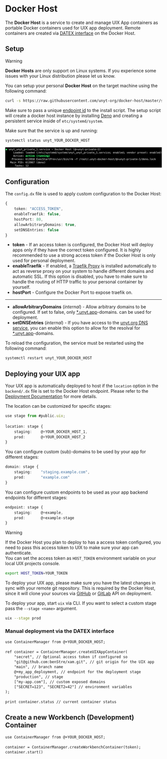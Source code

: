# Docker Host

The **Docker Host** is a service to create and manage UIX App containers as portable Docker containers used for UIX app deployment.
Remote containers are created via [DATEX interface](https://docs.unyt.org/manual/datex/public-endpoint-interfaces) on the Docker Host.

## Setup
> [!WARNING]
> **Docker Hosts** are only support on Linux systems. If you experience some issues with your Linux distribution please let us know.


You can setup your personal **Docker Host** on the target machine using the following command:
```bash
curl -s https://raw.githubusercontent.com/unyt-org/docker-host/master/setup.sh | bash -s @+YOUR_DOCKER_HOST
```

Make sure to pass a unique [endpoint id](https://docs.unyt.org/manual/datex/endpoints) to the install script. The setup script will create a docker host instance by installing [Deno](https://github.com/denoland/deno) and creating a persistent service inside of `etc/systemd/system`.

Make sure that the service is up and running:
```bash
systemctl status unyt_YOUR_DOCKER_HOST
```

![Status ](.github/service-status.png)

## Configuration
The `config.dx` file is used to apply custom configuration to the Docker Host:
```ts
{
	token: "ACCESS_TOKEN",
	enableTraefik: false, 
	hostPort: 80,
	allowArbitraryDomains: true,
	setDNSEntries: false
}
```
* **token** - If an access token is configured, the Docker Host will deploy apps only if they have the correct token configured. It is highly recommended to use a strong access token if the Docker Host is only used for personal deployment.
* **enableTraefik** - If enabled, a [Traefik Proxy](https://traefik.io/traefik/) is installed automatically to act as reverse proxy on your system to handle different domains and automatic SSL. If this option is disabled, you have to make sure to handle the routing of HTTP traffic to your personal container by yourself.
* **hostPort** - Configure the Docker Port to expose traefik on.
---
* **allowArbitraryDomains** (*internal*) - Allow arbitrary domains to be configured. If set to false, only [*.unyt.app](https://unyt.app)-domains. can be used for deployment.
* **setDNSEntries** (*internal*) - If you have access to the [unyt.org DNS service](https://github.com/unyt-org/dns), you can enable this option to allow for the resolval for [*.unyt.app](https://unyt.app)-domains.

To reload the configuration, the service must be restarted using the following command:
```bash
systemctl restart unyt_YOUR_DOCKER_HOST
```

## Deploying your UIX app

Your UIX app is automatically deployed to host if the `location` option in the `backend/.dx` file is set to the Docker Host endpoint. Please refer to the [Deployment Documentation](https://docs.unyt.org/manual/uix/deployment#example) for more details.

The location can be customized for specific stages:

```ts
use stage from #public.uix;

location: stage {
	staging: 	@+YOUR_DOCKER_HOST_1,
	prod: 		@+YOUR_DOCKER_HOST_2
}
```

You can configure custom (sub)-domains to be used by your app for different stages:

```ts
domain: stage {
	staging:	"staging.example.com",
	prod:		"example.com"
}
```

You can configure custom endpoints to be used as your app backend endpoints for different stages:

```ts
endpoint: stage {
	staging:	@+example,
	prod:		@+example-stage
}
```

> [!WARNING]
> If the Docker Host you plan to deploy to has a access token configured, you need to pass this access token to UIX to make sure your app can authenticate.<br/>
> You can set the access token as `HOST_TOKEN` environment variable on your local UIX projects console.
> ```bash
> export HOST_TOKEN=YOUR_TOKEN
> ```

To deploy your UIX app, please make sure you have the latest changes in sync with your remote git repository. This is required by the Docker Host, since it will clone your sources via [GitHub](https://github.com) or [GitLab](https://gitlab.com) API on deployment.

To deploy your app, start `uix` via CLI. If you want to select a custom stage pass the `--stage <name>` argument.

```bash
uix --stage prod
```

### Manual deployment via the DATEX interface

```datex
use ContainerManager from @+YOUR_DOCKER_HOST;

ref container = ContainerManager.createUIXAppContainer(
	"secret", // Optional access token if configured so
	"git@github.com:benStre/xam.git", // git origin for the UIX app 
	"main", // branch name
	@+my_app_deployment, // endpoint for the deployment stage
	"production", // stage
	["my-app.com"], // custom exposed domains
	["SECRET=123", "SECRET2=42"] // environment variables
);

print container.status // current container status
```

## Create a new Workbench (Development) Container
```datex
use ContainerManager from @+YOUR_DOCKER_HOST;

container = ContainerManager.createWorkbenchContainer(token);
container.start()
```